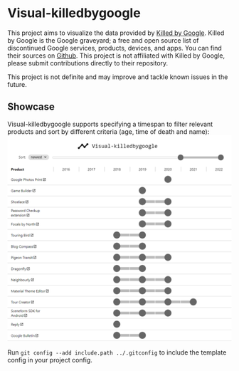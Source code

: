 # Visual-killedbygoogle

This project aims to visualize the data provided by [Killed by Google](https://killedbygoogle.com/). Killed by Google is the Google graveyard; a free and open source list of discontinued Google services, products, devices, and apps. You can find their sources on [Github](https://github.com/codyogden/killedbygoogle). This project is not affiliated with Killed by Google, please submit contributions directly to their repository.

This project is not definite and may improve and tackle known issues in the future.

## Showcase

Visual-killedbygoogle supports specifying a timespan to filter relevant products and sort by different criteria (age, time of death and name):
<img src="https://github.com/LarsBodewig/Visual-killedbygoogle/blob/main/.pages/screenshot.png" title="Showcase">

Run `git config --add include.path ../.gitconfig` to include the template config in your project config.
